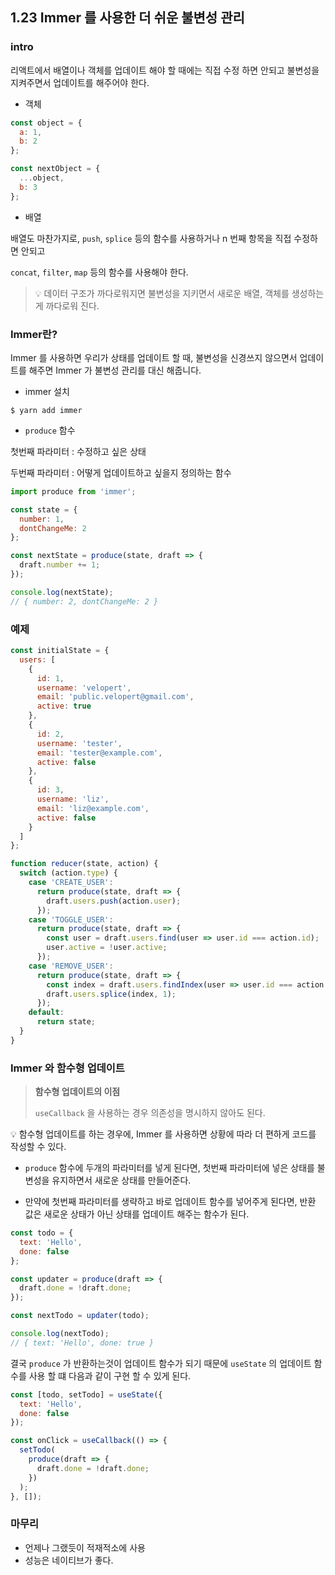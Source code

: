 ## 1.23 Immer 를 사용한 더 쉬운 불변성 관리

### intro

리액트에서 배열이나 객체를 업데이트 해야 할 때에는 직접 수정 하면 안되고 불변성을 지켜주면서 업데이트를 해주어야 한다.

- 객체

```js
const object = {
  a: 1,
  b: 2
};

const nextObject = {
  ...object,
  b: 3
};
```



- 배열

배열도 마찬가지로, `push`, `splice` 등의 함수를 사용하거나 n 번째 항목을 직접 수정하면 안되고

 `concat`, `filter`, `map` 등의 함수를 사용해야 한다.



> 💡 데이터 구조가 까다로워지면 불변성을 지키면서 새로운 배열, 객체를 생성하는게 까다로워 진다.



### Immer란?

Immer 를 사용하면 우리가 상태를 업데이트 할 때, 불변성을 신경쓰지 않으면서 업데이트를 해주면 Immer 가 불변성 관리를 대신 해줍니다.



- immer 설치

```shell
$ yarn add immer
```



- `produce` 함수

첫번째 파라미터 : 수정하고 싶은 상태

두번째 파라미터 : 어떻게 업데이트하고 싶을지 정의하는 함수

```js
import produce from 'immer';

const state = {
  number: 1,
  dontChangeMe: 2
};

const nextState = produce(state, draft => {
  draft.number += 1;
});

console.log(nextState);
// { number: 2, dontChangeMe: 2 }
```



### 예제

```javascript
const initialState = {
  users: [
    {
      id: 1,
      username: 'velopert',
      email: 'public.velopert@gmail.com',
      active: true
    },
    {
      id: 2,
      username: 'tester',
      email: 'tester@example.com',
      active: false
    },
    {
      id: 3,
      username: 'liz',
      email: 'liz@example.com',
      active: false
    }
  ]
};

function reducer(state, action) {
  switch (action.type) {
    case 'CREATE_USER':
      return produce(state, draft => {
        draft.users.push(action.user);
      });
    case 'TOGGLE_USER':
      return produce(state, draft => {
        const user = draft.users.find(user => user.id === action.id);
        user.active = !user.active;
      });
    case 'REMOVE_USER':
      return produce(state, draft => {
        const index = draft.users.findIndex(user => user.id === action.id);
        draft.users.splice(index, 1);
      });
    default:
      return state;
  }
}
```



### Immer 와 함수형 업데이트

>  **함수형 업데이트의 이점**
>
>  `useCallback` 을 사용하는 경우 의존성을 명시하지 않아도 된다.



💡 함수형 업데이트를 하는 경우에, Immer 를 사용하면 상황에 따라 더 편하게 코드를 작성할 수 있다.

- `produce` 함수에 두개의 파라미터를 넣게 된다면, 첫번째 파라미터에 넣은 상태를 불변성을 유지하면서 새로운 상태를 만들어준다.

-  만약에 첫번째 파라미터를 생략하고 바로 업데이트 함수를 넣어주게 된다면, 반환 값은 새로운 상태가 아닌 상태를 업데이트 해주는 함수가 된다.

```js
const todo = {
  text: 'Hello',
  done: false
};

const updater = produce(draft => {
  draft.done = !draft.done;
});

const nextTodo = updater(todo);

console.log(nextTodo);
// { text: 'Hello', done: true }
```



결국 `produce` 가 반환하는것이 업데이트 함수가 되기 때문에 `useState` 의 업데이트 함수를 사용 할 떄 다음과 같이 구현 할 수 있게 된다.

```js
const [todo, setTodo] = useState({
  text: 'Hello',
  done: false
});

const onClick = useCallback(() => {
  setTodo(
    produce(draft => {
      draft.done = !draft.done;
    })
  );
}, []);
```



### 마무리

- 언제나 그랬듯이 적재적소에 사용
- 성능은 네이티브가 좋다.